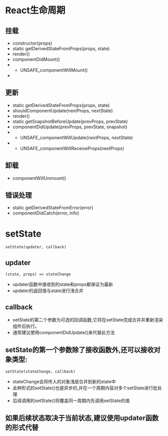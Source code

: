 # React生命周期

## 挂载
- constructor(props)
- static getDerivedStateFromProps(props, state)
- render()
- componentDidMount()
- * UNSAFE_componentWillMount()
- 
## 更新
- static getDerivedStateFromProps(props, state)
- shouldComponentUpdate(nextProps, nextState)
- render()
- static getSnapshotBeforeUpdate(prevProps, prevState)
- componentDidUpdate(prevProps, prevState, snapshot)
- * UNSAFE_componentWillUpdate(nextProps, nextState)
- * UNSAFE_componentWillReceiveProps(nextProps)

## 卸载
- componentWillUnmount()

## 错误处理
- static getDerivedStateFromError(error)
- componentDidCatch(error, info)

# setState
```
setState(updater, callback)
```
## updater
```
(state, props) => stateChange
```
- updater函数中接收到的state和props都保证为最新
- updater的返回值与state进行浅合并

## callback
- setState的第二个参数为可选的回调函数,它将在setState完成合并并重新渲染组件后执行。
- 通常建议使用componentDidUpdate()来代替此方法

## setState的第一个参数除了接收函数外,还可以接收对象类型:
```
setState(stateChange, callback)
```
- stateChange会将传入的对象浅层合并到新的state中
- 此种形式的setState()也是异步的,并在一个周期内容对多个setState进行批处理
- 后续调用的setState()将覆盖同一周期内先调用setState的值

## 如果后续状态取决于当前状态,建议使用updater函数的形式代替